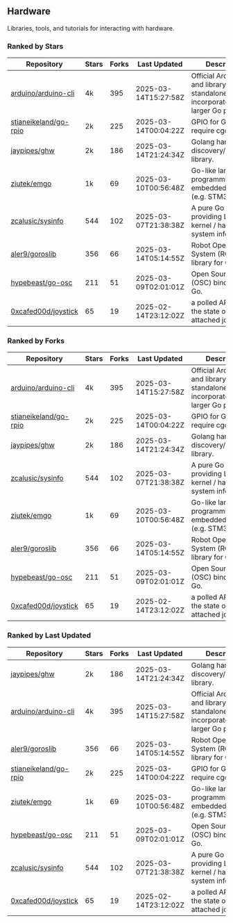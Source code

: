 ## Hardware

Libraries, tools, and tutorials for interacting with hardware.

### Ranked by Stars

| Repository | Stars | Forks | Last Updated | Description | 
|------------|-------|-------|--------------|-------------|
| [arduino/arduino-cli](https://github.com/arduino/arduino-cli) | 4k | 395 | 2025-03-14T15:27:58Z |  Official Arduino CLI and library. Can run standalone, or be incorporated into larger Go projects. |
| [stianeikeland/go-rpio](https://github.com/stianeikeland/go-rpio) | 2k | 225 | 2025-03-14T00:04:22Z |  GPIO for Go, doesn't require cgo. |
| [jaypipes/ghw](https://github.com/jaypipes/ghw) | 2k | 186 | 2025-03-14T21:24:34Z |  Golang hardware discovery/inspection library. |
| [ziutek/emgo](https://github.com/ziutek/emgo) | 1k | 69 | 2025-03-10T00:56:48Z |  Go-like language for programming embedded systems (e.g. STM32 MCU). |
| [zcalusic/sysinfo](https://github.com/zcalusic/sysinfo) | 544 | 102 | 2025-03-07T21:38:38Z |  A pure Go library providing Linux OS / kernel / hardware system information. |
| [aler9/goroslib](https://github.com/aler9/goroslib) | 356 | 66 | 2025-03-14T05:14:55Z |  Robot Operating System (ROS) library for Go. |
| [hypebeast/go-osc](https://github.com/hypebeast/go-osc) | 211 | 51 | 2025-03-09T02:01:01Z |  Open Sound Control (OSC) bindings for Go. |
| [0xcafed00d/joystick](https://github.com/0xcafed00d/joystick) | 65 | 19 | 2025-02-14T23:12:02Z |  a polled API to read the state of an attached joystick. |

### Ranked by Forks

| Repository | Stars | Forks | Last Updated | Description | 
|------------|-------|-------|--------------|-------------|
| [arduino/arduino-cli](https://github.com/arduino/arduino-cli) | 4k | 395 | 2025-03-14T15:27:58Z |  Official Arduino CLI and library. Can run standalone, or be incorporated into larger Go projects. |
| [stianeikeland/go-rpio](https://github.com/stianeikeland/go-rpio) | 2k | 225 | 2025-03-14T00:04:22Z |  GPIO for Go, doesn't require cgo. |
| [jaypipes/ghw](https://github.com/jaypipes/ghw) | 2k | 186 | 2025-03-14T21:24:34Z |  Golang hardware discovery/inspection library. |
| [zcalusic/sysinfo](https://github.com/zcalusic/sysinfo) | 544 | 102 | 2025-03-07T21:38:38Z |  A pure Go library providing Linux OS / kernel / hardware system information. |
| [ziutek/emgo](https://github.com/ziutek/emgo) | 1k | 69 | 2025-03-10T00:56:48Z |  Go-like language for programming embedded systems (e.g. STM32 MCU). |
| [aler9/goroslib](https://github.com/aler9/goroslib) | 356 | 66 | 2025-03-14T05:14:55Z |  Robot Operating System (ROS) library for Go. |
| [hypebeast/go-osc](https://github.com/hypebeast/go-osc) | 211 | 51 | 2025-03-09T02:01:01Z |  Open Sound Control (OSC) bindings for Go. |
| [0xcafed00d/joystick](https://github.com/0xcafed00d/joystick) | 65 | 19 | 2025-02-14T23:12:02Z |  a polled API to read the state of an attached joystick. |

### Ranked by Last Updated

| Repository | Stars | Forks | Last Updated | Description | 
|------------|-------|-------|--------------|-------------|
| [jaypipes/ghw](https://github.com/jaypipes/ghw) | 2k | 186 | 2025-03-14T21:24:34Z |  Golang hardware discovery/inspection library. |
| [arduino/arduino-cli](https://github.com/arduino/arduino-cli) | 4k | 395 | 2025-03-14T15:27:58Z |  Official Arduino CLI and library. Can run standalone, or be incorporated into larger Go projects. |
| [aler9/goroslib](https://github.com/aler9/goroslib) | 356 | 66 | 2025-03-14T05:14:55Z |  Robot Operating System (ROS) library for Go. |
| [stianeikeland/go-rpio](https://github.com/stianeikeland/go-rpio) | 2k | 225 | 2025-03-14T00:04:22Z |  GPIO for Go, doesn't require cgo. |
| [ziutek/emgo](https://github.com/ziutek/emgo) | 1k | 69 | 2025-03-10T00:56:48Z |  Go-like language for programming embedded systems (e.g. STM32 MCU). |
| [hypebeast/go-osc](https://github.com/hypebeast/go-osc) | 211 | 51 | 2025-03-09T02:01:01Z |  Open Sound Control (OSC) bindings for Go. |
| [zcalusic/sysinfo](https://github.com/zcalusic/sysinfo) | 544 | 102 | 2025-03-07T21:38:38Z |  A pure Go library providing Linux OS / kernel / hardware system information. |
| [0xcafed00d/joystick](https://github.com/0xcafed00d/joystick) | 65 | 19 | 2025-02-14T23:12:02Z |  a polled API to read the state of an attached joystick. |

